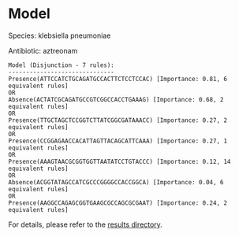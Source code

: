 
# Model

Species: klebsiella pneumoniae

Antibiotic: aztreonam

```
Model (Disjunction - 7 rules):
------------------------------
Presence(ATTCCATCTGCAGATGCCACTTCTCCTCCAC) [Importance: 0.81, 6 equivalent rules]
OR
Absence(ACTATCGCAGATGCCGTCGGCCACCTGAAAG) [Importance: 0.68, 2 equivalent rules]
OR
Presence(TTGCTAGCTCCGGTCTTATCGGCGATAAACC) [Importance: 0.27, 2 equivalent rules]
OR
Presence(CCGGAGAACCACATTAGTTACAGCATTCAAA) [Importance: 0.27, 1 equivalent rules]
OR
Presence(AAAGTAACGCGGTGGTTAATATCCTGTACCC) [Importance: 0.12, 14 equivalent rules]
OR
Absence(ACGGTATAGCCATCGCCCGGGGCCACCGGCA) [Importance: 0.04, 6 equivalent rules]
OR
Presence(AAGGCCAGAGCGGTGAAGCGCCAGCGCGAAT) [Importance: 0.24, 2 equivalent rules]

```

For details, please refer to the [results directory](../../../../../results/scm_b/klebsiella%20pneumoniae/aztreonam/repeat_7/).

